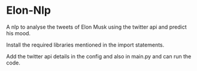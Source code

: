 # Elon-Nlp
A nlp to analyse the tweets of Elon Musk using the twitter api and predict his mood.

Install the required libraries mentioned in the import statements.

Add the twitter api details in the config and also in main.py and can run the code.
